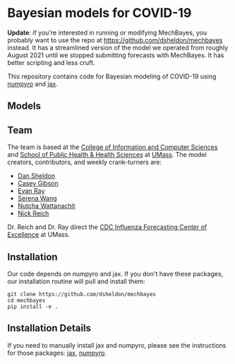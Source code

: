 # Bayesian models for COVID-19

**Update**: if you're interested in running or modifying MechBayes, you probably want to use the repo at https://github.com/dsheldon/mechbayes instead. It has a streamlined version of the model we operated from roughly August 2021 until we stopped submitting forecasts with MechBayes. It has better scripting and less cruft.


This repository contains code for Bayesian modeling of COVID-19 using [numpyro](https://github.com/pyro-ppl/numpyro) and [jax](https://github.com/google/jax).

## Models

## Team

The team is based at the [College of Information and Computer Sciences](https://www.cics.umass.edu/) and [School of Public Health & Health Sciences](https://www.umass.edu/sphhs/) at [UMass](https://www.umass.edu). The model creators, contributors, and weekly crank-turners are:

* [Dan Sheldon](https://people.cs.umass.edu/~sheldon/)
* [Casey Gibson](https://gcgibson.github.io/)
* [Evan Ray](https://reichlab.io/people)
* [Serena Wang](https://reichlab.io/people)
* [Nutcha Wattanachit](https://reichlab.io/people)
* [Nick Reich](https://reichlab.io/people)

Dr. Reich and Dr. Ray direct the [CDC Influenza Forecasting Center of Excellence](https://www.umass.edu/newsoffice/article/cdc-designates-umass-amherst-flu) at UMass.

## Installation

Our code depends on numpyro and jax. If you don't have these packages, our installation routine will pull and install them:
~~~
git clone https://github.com/dsheldon/mechbayes
cd mechbayes
pip install -e .
~~~

## Installation Details

If you need to manually install jax and numpyro, please see the instructions for those packages: [jax](https://github.com/google/jax#installation),  [numpyro](https://github.com/pyro-ppl/numpyro#installation).
